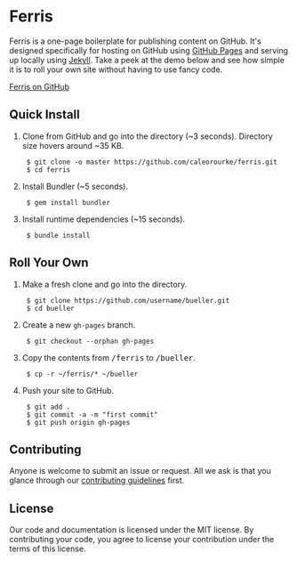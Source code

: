 # Ferris

Ferris is a one-page boilerplate for publishing content on GitHub. It's designed specifically for hosting on GitHub using [GitHub Pages](http://pages.github.com) and serving up locally using [Jekyll](http://jekyllrb.com). Take a peek at the demo below and see how simple it is to roll your own site without having to use fancy code.

<a href="http://caleorourke.github.io/ferris" target="_blank">Ferris on GitHub</a>


## Quick Install

1. Clone from GitHub and go into the directory (~3 seconds). Directory size hovers around ~35 KB.

        $ git clone -o master https://github.com/caleorourke/ferris.git
        $ cd ferris


2. Install Bundler (~5 seconds).

        $ gem install bundler


3. Install runtime dependencies (~15 seconds).

        $ bundle install


## Roll Your Own

1. Make a fresh clone and go into the directory.

        $ git clone https://github.com/username/bueller.git
        $ cd bueller

2. Create a new `gh-pages` branch.

        $ git checkout --orphan gh-pages

3. Copy the contents from <samp>/ferris</samp> to <samp>/bueller</samp>.

        $ cp -r ~/ferris/* ~/bueller

4. Push your site to GitHub.

        $ git add .
        $ git commit -a -m "first commit"
        $ git push origin gh-pages


## Contributing

Anyone is welcome to submit an issue or request. All we ask is that you glance through our [contributing guidelines](CONTRIBUTING.md) first.


## License

Our code and documentation is licensed under the MIT license. By contributing your code, you agree to license your contribution under the terms of this license.
